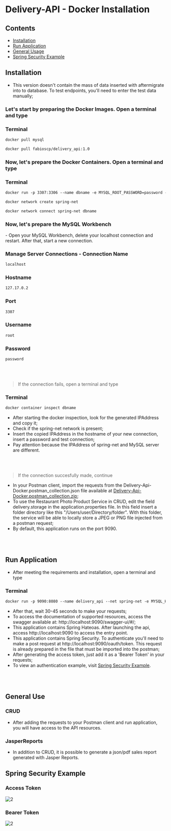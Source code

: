 <h1>Delivery-API - Docker Installation</h1>

## Contents
  
* [Installation](#installation)
* [Run Application](#run-application)
* [General Usage](#general-usage)
* [Spring Security Example](#spring)

## <a name="installation"></a>Installation
- This version doesn't contain the mass of data inserted with aftermigrate into to database. To test endpoints, you'll need to enter the test data manually;

<h3> Let's start by preparing the Docker Images. Open a terminal and type </h3>

### Terminal
```xml
docker pull mysql 
```
```xml
docker pull fabioscp/delivery_api:1.0
```

<h3> Now, let's prepare the Docker Containers. Open a terminal and type </h3>

### Terminal
```xml
docker run -p 3307:3306 --name dbname -e MYSQL_ROOT_PASSWORD=password -d mysql
```
```xml
docker network create spring-net
```
```xml
docker network connect spring-net dbname
```

<h3> Now, let's prepare the MySQL Workbench </h3>
- Open your MySQL Workbench, delete your localhost connection and restart. After that, start a new connection.

### Manage Server Connections - Connection Name 
```xml
localhost
```
### Hostname
```xml
127.17.0.2
```
### Port
```xml
3307 
```
### Username
```xml
root
```
### Password
```xml
password
```
<br></br>
> If the connection fails, open a terminal and type

### Terminal
```xml
docker container inspect dbname
```
- After starting the docker inspection, look for the generated IPAddress and copy it;
- Check if the spring-net network is present;
- Insert the copied IPAddress in the hostname of your new connection, insert a password and test connection;
- Pay attention because the IPAddress of spring-net and MySQL server are different.

<br></br>
> If the connection succesfully made, continue
- In your Postman client, import the requests from the Delivery-Api-Docker.postman_collection.json file available at [Delivery-Api-Docker.postman_collection.zip](https://github.com/Fa2bio/Delivery-Api/files/10377682/Delivery-Api-Docker.postman_collection.zip);
- To use the Restaurant Photo Product Service in CRUD, edit the field delivery.storage in the application.properties file. In this field insert a folder directory like this "/Users/user/Directory/folder". With this folder, the service will be able to locally store a JPEG or PNG file injected from a postman request;
- By default, this application runs on the port 9090.

<br></br>
## <a name="run-application"></a>Run Application

- After meeting the requirements and installation, open a terminal and type

### Terminal
```xml
docker run -p 9090:8080 --name delivery_api --net spring-net -e MYSQL_HOST=dbname -e MYSQL_USER=root -e MYSQL_PASSWORD=password -e MYSQL_PORT=3306 -d fabioscp/delivery_api:1.0
```
- After that, wait 30-45 seconds to make your requests;
- To access the documentation of supported resources, access the swagger available at: http://localhost:9090/swagger-ui/#/;
- This application contains Spring Hateoas. After launching the api, access http://localhost:9090 to access the entry point.
- This application contains Spring Security. To authenticate you'll need to make a post request at http://localhost:9090/oauth/token. This request is already prepared in the file that must be imported into the postman;
- After generating the access token, just add it as a 'Bearer Token' in your requests;
- To view an authentication example, visit [Spring Security Example](#spring).

<br></br>
## <a name="general-usage"></a>General Use

### CRUD

* After adding the requests to your Postman client and run application, you will have access to the API resources.

### JasperReports
* In addition to CRUD, it is possible to generate a json/pdf sales report generated with Jasper Reports.

## <a name="spring"></a> Spring Security Example
### Access Token
![2](https://user-images.githubusercontent.com/41877566/211430700-83c8b996-115f-48d9-ad9b-8d755af2abf9.png)
### Bearer Token
![2](https://user-images.githubusercontent.com/41877566/208469558-b17f6936-880c-4e3c-a20e-ea37875c4b93.png)

